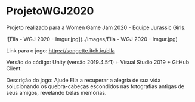# ProjetoWGJ2020
Projeto realizado para a Women Game Jam 2020 - Equipe Jurassic Girls.

![Ella - WGJ 2020 - Imgur.jpg](../Images/Ella - WGJ 2020 - Imgur.jpg)


Link para o jogo: https://songette.itch.io/ella

Versão do código: Unity (versão 2019.4.5f1) + Visual Studio 2019 + GitHub Client

Descrição do jogo: Ajude Ella a recuperar a alegria de sua vida solucionando os quebra-cabeças escondidos nas fotografias antigas de seus amigos, revelando belas memórias.
